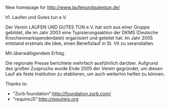 New homepage for http://www.laufenundgutestun.de/

h1. Laufen und Gutes tun e.V.

Der Verein LAUFEN UND GUTES TUN e.V. hat sich aus einer Gruppe gebildet,
die im Jahr 2003 eine Typisierungsaktion der DKMS (Deutsche Knochenmarkspenderdatei) organisiert und geleitet hat.
Im Jahr 2005 entstand erstmals die Idee, einen Benefizlauf in St. Vit zu veranstalten.

Mit überwältigendem Erfolg.

Die regionale Presse berichtete mehrfach ausführlich darüber.
Aufgrund des großen Zuspruchs wurde Ende 2005 der Verein gegründet,
um diesen Lauf als feste Institution zu etablieren,
um auch weiterhin helfen zu können.

Thanks to:

* "Zurb foundation":http://foundation.zurb.com/
* "requireJS":http://requirejs.org